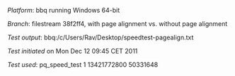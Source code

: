 *Platform*: bbq running Windows 64-bit

*Branch*: filestream 38f2ff4, with page alignment vs. without page alignment

*Test output*: bbq:/c/Users/Rav/Desktop/speedtest-pagealign.txt

*Test initiated* on Mon Dec 12 09:45 CET 2011

*Test used*: pq_speed_test 1 13421772800 50331648
